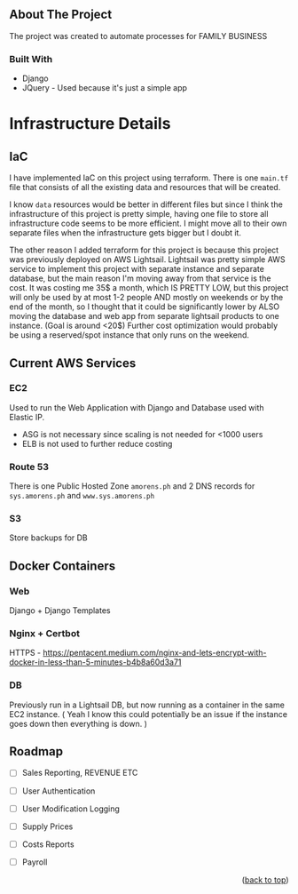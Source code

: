 
## About The Project
The project was created to automate processes for FAMILY BUSINESS

### Built With

* Django
* JQuery - Used because it's just a simple app


# Infrastructure Details

## IaC
I have implemented IaC on this project using terraform. 
There is one `main.tf` file that consists of all the existing data and resources that will be created. 

I know `data` resources would be better in different files but since I think the infrastructure of this project
is pretty simple, having one file to store all infrastructure code seems to be more efficient. I might move all 
to their own separate files when the infrastructure gets bigger but I doubt it.

The other reason I added terraform for this project is because this project was previously deployed on AWS Lightsail.
Lightsail was pretty simple AWS service to implement this project with separate instance and separate database, but 
the main reason I'm moving away from that service is the cost. It was costing me 35$ a month, which IS PRETTY LOW, but 
this project will only be used by at most 1-2 people AND mostly on weekends or by the end of the month, so I thought 
that it could be significantly lower by ALSO moving the database and web app from separate lightsail products to one instance. (Goal is around <20$) Further cost optimization would probably be using a reserved/spot instance that only runs on the weekend. 

## Current AWS Services
### EC2 
Used to run the Web Application with Django and Database used with Elastic IP.
- ASG is not necessary since scaling is not needed for <1000 users
- ELB is not used to further reduce costing

### Route 53
There is one Public Hosted Zone `amorens.ph` and 2 DNS records for `sys.amorens.ph` and `www.sys.amorens.ph`

### S3
Store backups for DB


## Docker Containers
### Web
Django + Django Templates
### Nginx + Certbot
HTTPS - https://pentacent.medium.com/nginx-and-lets-encrypt-with-docker-in-less-than-5-minutes-b4b8a60d3a71
### DB
Previously run in a Lightsail DB, but now running as a container in the same EC2 instance.
( Yeah I know this could potentially be an issue if the instance goes down then everything is down. )


<!-- ROADMAP -->
## Roadmap

- [ ] Sales Reporting, REVENUE ETC
- [ ] User Authentication
- [ ] User Modification Logging
- [ ] Supply Prices
- [ ] Costs Reports
- [ ] Payroll


<p align="right">(<a href="#readme-top">back to top</a>)</p>



